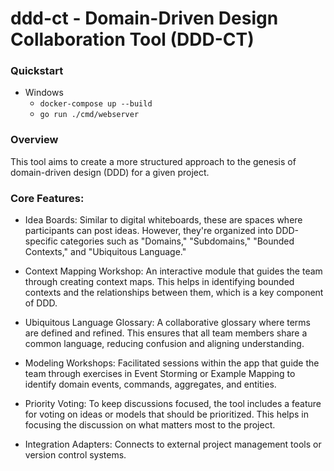# ddd-ct - Domain-Driven Design Collaboration Tool (DDD-CT)

### Quickstart
* Windows
    * `docker-compose up --build`
    * `go run ./cmd/webserver`

### Overview
This tool aims to create a more structured approach to the genesis of domain-driven design (DDD) for a given project.

### Core Features:

* Idea Boards: Similar to digital whiteboards, these are spaces where participants can post ideas. However, they're organized into DDD-specific categories such as "Domains," "Subdomains," "Bounded Contexts," and "Ubiquitous Language."
* Context Mapping Workshop: An interactive module that guides the team through creating context maps. This helps in identifying bounded contexts and the relationships between them, which is a key component of DDD.
* Ubiquitous Language Glossary: A collaborative glossary where terms are defined and refined. This ensures that all team members share a common language, reducing confusion and aligning understanding.
* Modeling Workshops: Facilitated sessions within the app that guide the team through exercises in Event Storming or Example Mapping to identify domain events, commands, aggregates, and entities.
* Priority Voting: To keep discussions focused, the tool includes a feature for voting on ideas or models that should be prioritized. This helps in focusing the discussion on what matters most to the project.

* Integration Adapters: Connects to external project management tools or version control systems.
